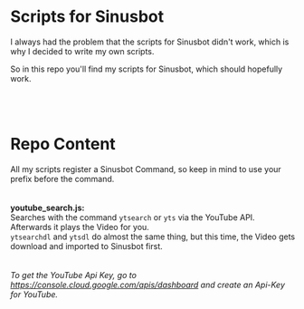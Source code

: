# Scripts for Sinusbot
I always had the problem that the scripts for Sinusbot didn't work, which is why I decided to write my own scripts.

So in this repo you'll find my scripts for Sinusbot, which should hopefully work.
<br><br><br><br>

# Repo Content
All my scripts register a Sinusbot Command, so keep in mind to use your prefix before the command.
<br><br><br>
**youtube_search.js:**<br>
Searches with the command `ytsearch` or `yts` via the YouTube API. Afterwards it plays the Video for you.<br>
`ytsearchdl` and `ytsdl` do almost the same thing, but this time, the Video gets download and imported to Sinusbot first.
<br><br><br>
*To get the YouTube Api Key, go to https://console.cloud.google.com/apis/dashboard and create an Api-Key for YouTube.*
